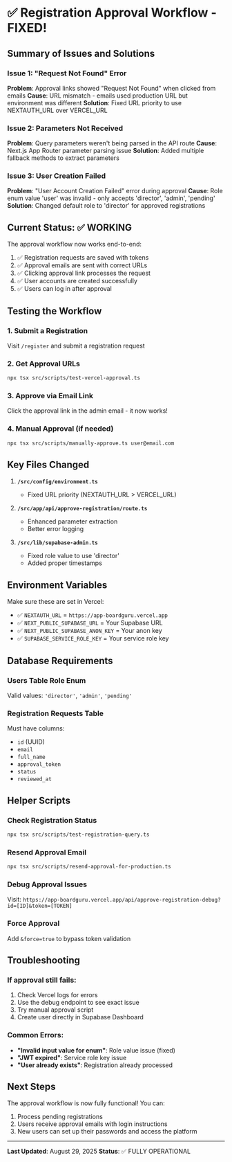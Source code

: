# ✅ Registration Approval Workflow - FIXED!

## Summary of Issues and Solutions

### Issue 1: "Request Not Found" Error
**Problem**: Approval links showed "Request Not Found" when clicked from emails
**Cause**: URL mismatch - emails used production URL but environment was different
**Solution**: Fixed URL priority to use NEXTAUTH_URL over VERCEL_URL

### Issue 2: Parameters Not Received
**Problem**: Query parameters weren't being parsed in the API route
**Cause**: Next.js App Router parameter parsing issue
**Solution**: Added multiple fallback methods to extract parameters

### Issue 3: User Creation Failed
**Problem**: "User Account Creation Failed" error during approval
**Cause**: Role enum value 'user' was invalid - only accepts 'director', 'admin', 'pending'
**Solution**: Changed default role to 'director' for approved registrations

## Current Status: ✅ WORKING

The approval workflow now works end-to-end:
1. ✅ Registration requests are saved with tokens
2. ✅ Approval emails are sent with correct URLs
3. ✅ Clicking approval link processes the request
4. ✅ User accounts are created successfully
5. ✅ Users can log in after approval

## Testing the Workflow

### 1. Submit a Registration
Visit `/register` and submit a registration request

### 2. Get Approval URLs
```bash
npx tsx src/scripts/test-vercel-approval.ts
```

### 3. Approve via Email Link
Click the approval link in the admin email - it now works!

### 4. Manual Approval (if needed)
```bash
npx tsx src/scripts/manually-approve.ts user@email.com
```

## Key Files Changed

1. **`/src/config/environment.ts`**
   - Fixed URL priority (NEXTAUTH_URL > VERCEL_URL)

2. **`/src/app/api/approve-registration/route.ts`**
   - Enhanced parameter extraction
   - Better error logging

3. **`/src/lib/supabase-admin.ts`**
   - Fixed role value to use 'director'
   - Added proper timestamps

## Environment Variables

Make sure these are set in Vercel:
- ✅ `NEXTAUTH_URL` = `https://app-boardguru.vercel.app`
- ✅ `NEXT_PUBLIC_SUPABASE_URL` = Your Supabase URL
- ✅ `NEXT_PUBLIC_SUPABASE_ANON_KEY` = Your anon key
- ✅ `SUPABASE_SERVICE_ROLE_KEY` = Your service role key

## Database Requirements

### Users Table Role Enum
Valid values: `'director'`, `'admin'`, `'pending'`

### Registration Requests Table
Must have columns:
- `id` (UUID)
- `email`
- `full_name`
- `approval_token`
- `status`
- `reviewed_at`

## Helper Scripts

### Check Registration Status
```bash
npx tsx src/scripts/test-registration-query.ts
```

### Resend Approval Email
```bash
npx tsx src/scripts/resend-approval-for-production.ts
```

### Debug Approval Issues
Visit: `https://app-boardguru.vercel.app/api/approve-registration-debug?id=[ID]&token=[TOKEN]`

### Force Approval
Add `&force=true` to bypass token validation

## Troubleshooting

### If approval still fails:
1. Check Vercel logs for errors
2. Use the debug endpoint to see exact issue
3. Try manual approval script
4. Create user directly in Supabase Dashboard

### Common Errors:
- **"Invalid input value for enum"**: Role value issue (fixed)
- **"JWT expired"**: Service role key issue
- **"User already exists"**: Registration already processed

## Next Steps

The approval workflow is now fully functional! You can:
1. Process pending registrations
2. Users receive approval emails with login instructions
3. New users can set up their passwords and access the platform

---

**Last Updated**: August 29, 2025
**Status**: ✅ FULLY OPERATIONAL